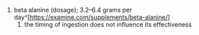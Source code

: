 1. beta alanine (dosage); 3.2–6.4 grams per day^[https://examine.com/supplements/beta-alanine/]
	1. the timing of ingestion does not influence its effectiveness
